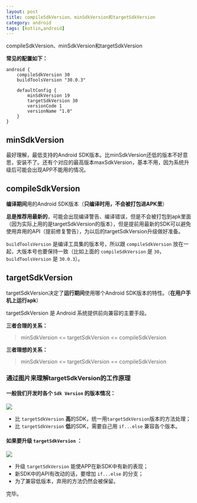 ```yaml
---
layout: post
title: compileSdkVersion、minSdkVersion和targetSdkVersion
category: android
tags: [kotlin,android]
---
```


compileSdkVersion、minSdkVersion和targetSdkVersion

**常见的配置如下：**

```
android {
    compileSdkVersion 30
    buildToolsVersion "30.0.3"

    defaultConfig {
        minSdkVersion 19
        targetSdkVersion 30
        versionCode 1
        versionName "1.0"
    }
}
```

## minSdkVersion

最好理解，最低支持的Android SDK版本。比minSdkVersion还低的版本不好意思，安装不了。还有个对应的最高版本maxSdkVersion，基本不用，因为系统升级后可能会出现APP不能用的情况。

## compileSdkVersion

**编译期间**用的Android SDK版本（**只编译时用，不会被打包进APK里**）

**总是推荐用最新的**，可能会出现编译警告、编译错误，但是不会被打包到apk里面（因为实际上用的是targetSdkVersion的版本），但是提前用最新的SDK可以避免使用弃用的API（提前修复警告），为以后的targetSdkVersion升级做好准备。

`buildToolsVersion` 是编译工具集的版本号，所以跟 `compileSdkVersion` 放在一起，大版本号也要保持一致（比如上面的 `compileSdkVersion` 是 `30`，`buildToolsVersion` 是 `30.0.3`）。

## targetSdkVersion

targetSdkVersion决定了**运行期间**使用哪个Android SDK版本的特性。（**在用户手机上运行apk**）

targetSdkVersion 是 Android 系统提供前向兼容的主要手段。

**三者合理的关系：**
> minSdkVersion <= targetSdkVersion <= compileSdkVersion
> 
**三者理想的关系：**
> minSdkVersion <= targetSdkVersion == compileSdkVersion


### 通过图片来理解targetSdkVersion的工作原理

#### 一般我们开发时各个 `Sdk Version` 的版本情况：

![](https://gitee.com/jairustes/blogimages/raw/master/img/sdk_version_1.jpg)

- 比 `targetSdkVersion` **高**的SDK，统一用`targetSdkVersion`版本的方法处理；
- 比 `targetSdkVersion` **低**的SDK，需要自己用 `if...else` 兼容各个版本。



#### 如果要升级 `targetSdkVersion` ：
![](https://gitee.com/jairustes/blogimages/raw/master/img/sdk_version_2.jpg)


- 升级 `targetSdkVersion` 能使APP在新SDK中有新的表现；
- 新SDK中的API有改动的话，要增加 `if...else` 的分支；
- 为了兼容低版本，弃用的方法仍然会被保留。







完毕。